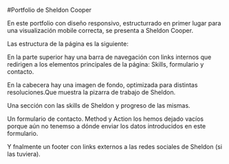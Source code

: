 #Portfolio de Sheldon Cooper

En este portfolio con diseño responsivo, estructurrado en primer lugar para una visualización mobile correcta, se presenta a Sheldon Cooper.

Las estructura de la página es la siguiente:

En la parte superior hay una barra de navegación con links internos que redirigen a los elementos principales de la página: Skills, formulario y contacto.

En la cabecera hay una imagen de fondo, optimizada para distintas resoluciones.Que muestra la pizarra de trabajo de Sheldon.

Una sección con las skills de Sheldon y progreso de las mismas.

Un formulario de contacto. Method y Action los hemos dejado vacíos porque aún no tenemso a dónde enviar los datos introducidos en este formulario.

Y fnalmente un footer con links externos a las redes sociales de Sheldon (si las tuviera).
